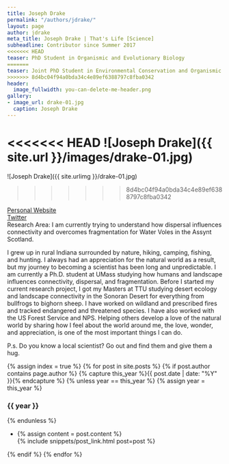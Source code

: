 ```yaml
---
title: Joseph Drake
permalink: "/authors/jdrake/"
layout: page
author: jdrake
meta_title: Joseph Drake | That's Life [Science]
subheadline: Contributor since Summer 2017
<<<<<<< HEAD
teaser: PhD Student in Organismic and Evolutionary Biology 
=======
teaser: Joint PhD Student in Environmental Conservation and Organismic and Evolutionary Biology 
>>>>>>> 8d4bc04f94a0bda34c4e89ef6388797c8fba0342
header:
  image_fullwidth: you-can-delete-me-header.png
gallery:
- image_url: drake-01.jpg
  caption: Joseph Drake
---
```


<<<<<<< HEAD
![Joseph Drake]({{ site.url }}/images/drake-01.jpg)
=======
![Joseph Drake]({{ site.urlimg }}/drake-01.jpg)
>>>>>>> 8d4bc04f94a0bda34c4e89ef6388797c8fba0342

[Personal Website](https://secretlifeofafieldbiologist.wordpress.com/)<br>
[Twitter](https://twitter.com/VAN_DLL)<br>
Research Area: I am currently trying to understand how dispersal influences connectivity and overcomes fragmentation for Water Voles in the Assynt Scotland.

I grew up in rural Indiana surrounded by nature, hiking, camping, fishing, and hunting. I always had an appreciation for the natural world as a result, but my journey to becoming a scientist has been long and unpredictable.  I am currently a Ph.D. student at UMass studying how humans and landscape influences connectivity, dispersal, and fragmentation.  Before I started my current research project, I got my Masters at TTU studying desert ecology and landscape connectivity in the Sonoran Desert for everything from bullfrogs to bighorn sheep.  I have worked on wildland and prescribed fires and tracked endangered and threatened species.  I have also worked with the US Forest Service and NPS.   Helping others develop a love of the natural world by sharing how I feel about the world around me, the love, wonder, and appreciation, is one of the most important things I can do. 

P.s.
Do you know a local scientist?  Go out and find them and give them a hug.

{% assign index = true %}
{% for post in site.posts %}
{% if post.author contains page.author %}
{% capture this_year %}{{ post.date | date: "%Y" }}{% endcapture %}
{% unless year == this_year %}
{% assign year = this_year %}
<h3>{{ year }}</h3>
{% endunless %}
<ul style="list-style-type:disc">
 <li> 
 {% assign content = post.content %} 
 <article>
 {% include snippets/post_link.html post=post %}
 </article>
 </li>
</ul>
{% endif %}
{% endfor %}
